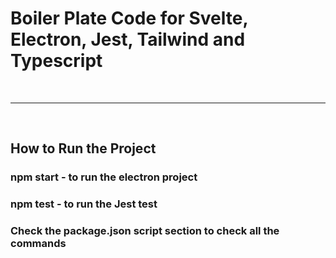 <h1> Boiler Plate Code for Svelte, Electron, Jest, Tailwind and Typescript </h1>
<br>
<hr>
<br>
<h2> How to Run the Project </h2>
<h3> npm start - to run the electron project </h3>
<h3> npm test - to run the Jest test </h3>
<h3> Check the package.json script section to check all the commands</h3>
